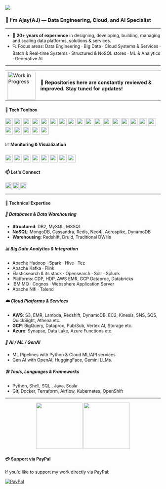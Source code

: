 ![](https://komarev.com/ghpvc/?username=ajaykuma&color=fb4362)
<h3 align="left">👋 I'm Ajay(AJ) — Data Engineering, Cloud, and AI Specialist</h3>

---

-  💼 **20+ years of experience** in designing, developing, building, managing and scaling data platforms, solutions & services.
-  🔍 Focus areas: Data Engineering · Big Data · Cloud Systems & Services · Batch & Real-time Systems · Structured & NoSQL stores · ML & Analytics  · Generative AI 

---
<table>
  <tr>
    <td><img src="https://github.com/ajaykuma/MyOtherData/blob/main/running_businessman_emphasized_transparent.gif" alt="Work in Progress" width="90"/></td>
    <td><strong>🚧 Repositories here are constantly reviewed & improved. Stay tuned for updates!</strong></td>
  </tr>
</table>

#### 🧰 Tech Toolbox

<div align="left">
  <img src="https://img.shields.io/badge/Python-3776AB?style=for-the-badge&logo=python&logoColor=white" height="25"/>
  <img src="https://img.shields.io/badge/SQL-025E8C?style=for-the-badge&logo=sqlite&logoColor=white" height="25"/>
  <img src="https://img.shields.io/badge/DB2-0033A0?style=for-the-badge&logo=ibm&logoColor=white" height="25"/>
  <img src="https://img.shields.io/badge/Cognos-052FAD?style=for-the-badge&logo=ibm&logoColor=white" height="25"/>
  <img src="https://img.shields.io/badge/IBM%20MQ-054ADA?style=for-the-badge&logo=ibm&logoColor=white" height="25"/>
  <img src="https://img.shields.io/badge/WebSphere-1C1C1C?style=for-the-badge&logo=ibm&logoColor=white" height="25"/>
  <img src="https://img.shields.io/badge/Elasticsearch-005571?style=for-the-badge&logo=elasticsearch&logoColor=white" height="25"/>
  <img src="https://img.shields.io/badge/Apache%20NiFi-003A70?style=for-the-badge&logo=apache&logoColor=white" height="25"/>
  <img src="https://img.shields.io/badge/Kubernetes-326CE5?style=for-the-badge&logo=kubernetes&logoColor=white" height="25"/>
  <img src="https://img.shields.io/badge/Hadoop-66CCFF?style=for-the-badge&logo=apachehadoop&logoColor=black" height="25"/>
  <img src="https://img.shields.io/badge/Spark-E25A1C?style=for-the-badge&logo=apachespark&logoColor=white" height="25"/>
  <img src="https://img.shields.io/badge/Kafka-231F20?style=for-the-badge&logo=apachekafka&logoColor=white" height="25"/>
  <img src="https://img.shields.io/badge/Databricks-E42C64?style=for-the-badge&logo=databricks&logoColor=white" height="25"/>
  <img src="https://img.shields.io/badge/AWS-232F3E?style=for-the-badge&logo=amazonaws&logoColor=white" height="25"/>
  <img src="https://img.shields.io/badge/GCP-4285F4?style=for-the-badge&logo=googlecloud&logoColor=white" height="25"/>
  <img src="https://img.shields.io/badge/Azure-0078D4?style=for-the-badge&logo=microsoftazure&logoColor=white" height="25"/>
  <img src="https://img.shields.io/badge/MongoDB-47A248?style=for-the-badge&logo=mongodb&logoColor=white" height="25"/>
  <img src="https://img.shields.io/badge/Cassandra-1287B1?style=for-the-badge&logo=apachecassandra&logoColor=white" height="25"/>
  <img src="https://img.shields.io/badge/Redis-DC382D?style=for-the-badge&logo=redis&logoColor=white" height="25"/>
  <img src="https://img.shields.io/badge/Neo4j-008CC1?style=for-the-badge&logo=neo4j&logoColor=white" height="25"/>
  <img src="https://img.shields.io/badge/Docker-2496ED?style=for-the-badge&logo=docker&logoColor=white" height="25"/>
  <img src="https://img.shields.io/badge/Terraform-844FBA?style=for-the-badge&logo=terraform&logoColor=white" height="25"/>
</div>

#### 📈 Monitoring & Visualization

<div align="left">
  <img src="https://img.shields.io/badge/Kibana-005571?style=for-the-badge&logo=kibana&logoColor=white" height="25"/>
  <img src="https://img.shields.io/badge/Tableau-E97627?style=for-the-badge&logo=tableau&logoColor=white" height="25"/>
  <img src="https://img.shields.io/badge/Superset-3A3A3A?style=for-the-badge&logo=apache&logoColor=white" height="25"/>
  <img src="https://img.shields.io/badge/Spotfire-0096D6?style=for-the-badge&logo=tibco&logoColor=white" height="25"/>
  <img src="https://img.shields.io/badge/Power%20BI-F2C811?style=for-the-badge&logo=powerbi&logoColor=black" height="25"/>
  <img src="https://img.shields.io/badge/Grafana-F46800?style=for-the-badge&logo=grafana&logoColor=white" height="25"/>
  <img src="https://img.shields.io/badge/Prometheus-E6522C?style=for-the-badge&logo=prometheus&logoColor=white" height="25"/>
  <img src="https://img.shields.io/badge/Ganglia-1B75BC?style=for-the-badge&logo=data&logoColor=white" height="25"/>
</div>

#### 📫 Let's Connect

<div align="left">
  <a href="mailto:ajaykuma24@gmail.com" target="_blank">
    <img src="https://img.shields.io/badge/Gmail-D14836?style=for-the-badge&logo=gmail&logoColor=white" height="20" />
  </a>
  <a href="https://www.linkedin.com/in/ajay-k-singhal-95681027/" target="_blank">
    <img src="https://img.shields.io/badge/LinkedIn-0077B5?style=for-the-badge&logo=linkedin&logoColor=white" height="20" />
  </a>
  <a href="https://github.com/ajaykuma" target="_blank">
    <img src="https://img.shields.io/badge/GitHub-181717?style=for-the-badge&logo=github&logoColor=white" height="20" />
  </a>
</div>

---
#### 🚀 Technical Expertise

##### 💾 Databases & Data Warehousing
- **Structured**: DB2, MySQL, MSSQL
- **NoSQL**: MongoDB, Cassandra, Redis, Neo4j, Aerospike, DynamoDB
- **Warehousing**: Redshift, Druid, Traditional DWHs

##### 📊 Big Data Analytics & Integration
- Apache Hadoop · Spark · Hive · Tez
- Apache Kafka · Flink
- Elasticsearch & its stack · Opensearch · Solr · Splunk
- Platforms: CDP, HDP, AWS EMR, GCP Dataproc, Databricks
- IBM MQ · Cognos · Websphere Application Server
- Apache Nifi · Talend

##### ☁️ Cloud Platforms & Services
- **AWS**: S3, EMR, Lambda, Redshift, DynamoDB, EC2, Kinesis, SNS, SQS, QuickSight, Athena etc.
- **GCP**: BigQuery, Dataproc, Pub/Sub, Vertex AI, Storage etc.
- **Azure**: Synapse, Data Lake, Azure Functions etc.

##### 🧠 AI / ML / GenAI
- ML Pipelines with Python & Cloud ML/API services  
- Gen AI with OpenAI, HuggingFace, Gemini LLMs.

##### 🛠️ Tools, Languages & Frameworks
- Python, Shell, SQL , Java, Scala
- Git, Docker, Terraform, Airflow, Kubernetes, OpenShift
---

<div align="center">
  <img src="https://github-readme-stats.vercel.app/api?username=ajaykuma&show_icons=true&theme=dracula&hide_border=false" height="150" />
  <img src="https://github-readme-stats.vercel.app/api/top-langs?username=ajaykuma&layout=compact&theme=dracula&hide_border=false" height="150" />
</div>

#### 💳 Support via PayPal

If you'd like to support my work directly via PayPal:

[![PayPal](https://img.shields.io/badge/PayPal-Donate-blue.svg)](https://paypal.me/ajays1711?country.x=IN&locale.x=en_GB)
